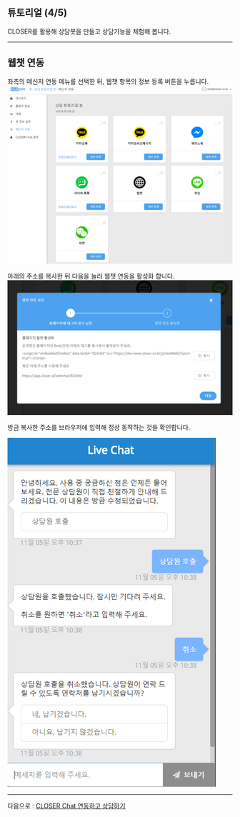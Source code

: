 ## 튜토리얼 \(4/5\)

CLOSER를 활용해 상담봇을 만들고 상담기능을 체험해 봅니다.

---

## 웹챗 연동

좌측의 메신저 연동 메뉴를 선택한 뒤, 웹챗 항목의 정보 등록 버튼을 누릅니다.![](/assets/builder_tutorial_integration.png)

아래의 주소를 복사한 뒤 다음을 눌러 웹챗 연동을 활성화 합니다. ![](/assets/builder_tutorial_webchat_integration.png)

방금 복사한 주소를 브라우저에 입력해 정상 동작하는 것을 확인합니다.

![](/assets/builder_tutorial_webchat_test.png)

---

다음으로 : [CLOSER Chat 연동하고 상담하기](/tutorial/closer-chat-c5f0-b3d9.md)

